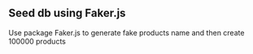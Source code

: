## Seed db using Faker.js

Use package Faker.js to generate fake products name and then create 100000 products
